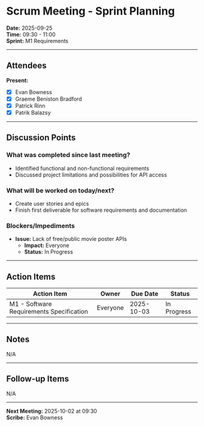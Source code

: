 # Scrum Meeting - Sprint Planning

**Date:** 2025-09-25  
**Time:** 09:30 - 11:00  
**Sprint:** M1 Requirements

---

## Attendees

**Present:**
- [x] Evan Bowness
- [x] Graeme Beniston Bradford
- [x] Patrick Rinn
- [x] Patrik Balazsy

---

## Discussion Points

### What was completed since last meeting?
- Identified functional and non-functional requirements
- Discussed project limitations and possibilities for API access

### What will be worked on today/next?
- Create user stories and epics
- Finish first deliverable for software requirements and documentation

### Blockers/Impediments
- **Issue:** Lack of free/public movie poster APIs
  - **Impact:** Everyone
  - **Status:** In Progress

---

## Action Items

| Action Item | Owner | Due Date | Status |
|-------------|-------|----------|--------|
| M1 - Software Requirements Specification | Everyone | 2025-10-03 | In Progress |

---

## Notes

N/A

---

## Follow-up Items

N/A

---

**Next Meeting:** 2025-10-02 at 09:30  
**Scribe:** Evan Bowness
